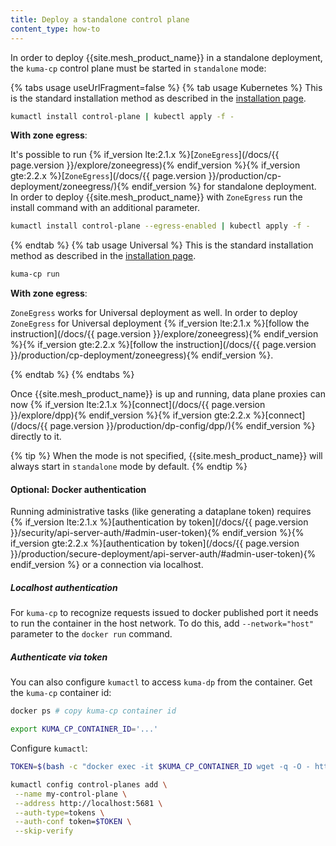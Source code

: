 ```yaml
---
title: Deploy a standalone control plane
content_type: how-to
---
```


In order to deploy {{site.mesh_product_name}} in a standalone deployment, the `kuma-cp` control plane must be started in `standalone` mode:

{% tabs usage useUrlFragment=false %}
{% tab usage Kubernetes %}
This is the standard installation method as described in the [installation page](/install).
```sh
kumactl install control-plane | kubectl apply -f -
```

**With zone egress**:

It's possible to run {% if_version lte:2.1.x %}[`ZoneEgress`](/docs/{{ page.version }}/explore/zoneegress){% endif_version %}{% if_version gte:2.2.x %}[`ZoneEgress`](/docs/{{ page.version }}/production/cp-deployment/zoneegress/){% endif_version %} for standalone deployment. In order to deploy {{site.mesh_product_name}} with `ZoneEgress` run the install command with an additional parameter.
```sh
kumactl install control-plane --egress-enabled | kubectl apply -f -
```
{% endtab %}
{% tab usage Universal %}
This is the standard installation method as described in the [installation page](/install).
```sh
kuma-cp run
```

**With zone egress**:

`ZoneEgress` works for Universal deployment as well. In order to deploy `ZoneEgress` for Universal deployment {% if_version lte:2.1.x %}[follow the instruction](/docs/{{ page.version }}/explore/zoneegress){% endif_version %}{% if_version gte:2.2.x %}[follow the instruction](/docs/{{ page.version }}/production/cp-deployment/zoneegress){% endif_version %}.

{% endtab %}
{% endtabs %}

Once {{site.mesh_product_name}} is up and running, data plane proxies can now {% if_version lte:2.1.x %}[connect](/docs/{{ page.version }}/explore/dpp){% endif_version %}{% if_version gte:2.2.x %}[connect](/docs/{{ page.version }}/production/dp-config/dpp/){% endif_version %} directly to it.

{% tip %}
When the mode is not specified, {{site.mesh_product_name}} will always start in `standalone` mode by default.
{% endtip %}

#### Optional: Docker authentication

Running administrative tasks (like generating a dataplane token) requires {% if_version lte:2.1.x %}[authentication by token](/docs/{{ page.version }}/security/api-server-auth/#admin-user-token){% endif_version %}{% if_version gte:2.2.x %}[authentication by token](/docs/{{ page.version }}/production/secure-deployment/api-server-auth/#admin-user-token){% endif_version %} or a connection via localhost.

##### Localhost authentication

For `kuma-cp` to recognize requests issued to docker published port it needs to run the container in the host network.
To do this, add `--network="host"` parameter to the `docker run` command.

##### Authenticate via token

You can also configure `kumactl` to access `kuma-dp` from the container.
Get the `kuma-cp` container id:

```sh
docker ps # copy kuma-cp container id

export KUMA_CP_CONTAINER_ID='...'
```

Configure `kumactl`:

```sh
TOKEN=$(bash -c "docker exec -it $KUMA_CP_CONTAINER_ID wget -q -O - http://localhost:5681/global-secrets/admin-user-token" | jq -r .data | base64 -d)

kumactl config control-planes add \
 --name my-control-plane \
 --address http://localhost:5681 \
 --auth-type=tokens \
 --auth-conf token=$TOKEN \
 --skip-verify
```

